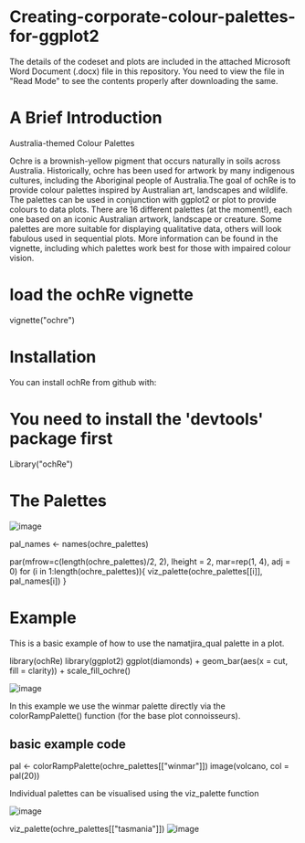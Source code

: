# Creating-corporate-colour-palettes-for-ggplot2

The details of the codeset and plots are included in the attached Microsoft Word Document (.docx) file in this repository. 
You need to view the file in "Read Mode" to see the contents properly after downloading the same.

A Brief Introduction
======================

Australia-themed Colour Palettes

Ochre is a brownish-yellow pigment that occurs naturally in soils across Australia. Historically, ochre has been used for artwork by many indigenous cultures, including the Aboriginal people of Australia.The goal of ochRe is to provide colour palettes inspired by Australian art, landscapes and wildlife. The palettes can be used in conjunction with ggplot2 or plot to provide colours to data plots. There are 16 different palettes (at the moment!), each one based on an iconic Australian artwork, landscape or creature. Some palettes are more suitable for displaying qualitative data, others will look fabulous used in sequential plots. More information can be found in the vignette, including which palettes work best for those with impaired colour vision.

# load the ochRe vignette
vignette("ochre")

Installation
================
You can install ochRe from github with:

# You need to install the 'devtools' package first
Library("ochRe")

The Palettes
=============

![image](https://user-images.githubusercontent.com/26252963/148026665-84ac2377-43af-42ce-b836-d8440fd1fdf5.png)

pal_names <- names(ochre_palettes)

par(mfrow=c(length(ochre_palettes)/2, 2), lheight = 2, mar=rep(1, 4), adj = 0)
for (i in 1:length(ochre_palettes)){
    viz_palette(ochre_palettes[[i]], pal_names[i])
}

Example
==========

This is a basic example of how to use the namatjira_qual palette in a plot.

library(ochRe)
library(ggplot2)
ggplot(diamonds) + geom_bar(aes(x = cut, fill = clarity)) +
  scale_fill_ochre()
  
  ![image](https://user-images.githubusercontent.com/26252963/148026761-2ea20eeb-ac5d-48a4-bef4-74a334334085.png)


In this example we use the winmar palette directly via the colorRampPalette() function (for the base plot connoisseurs).

## basic example code
pal <- colorRampPalette(ochre_palettes[["winmar"]])
image(volcano, col = pal(20))

Individual palettes can be visualised using the viz_palette function

![image](https://user-images.githubusercontent.com/26252963/148026852-122ea678-fb2f-46fa-a045-7592aeb74e4d.png)


viz_palette(ochre_palettes[["tasmania"]])
![image](https://user-images.githubusercontent.com/26252963/148026913-d6baff13-68a6-4d55-96fe-d478c151c8b9.png)



